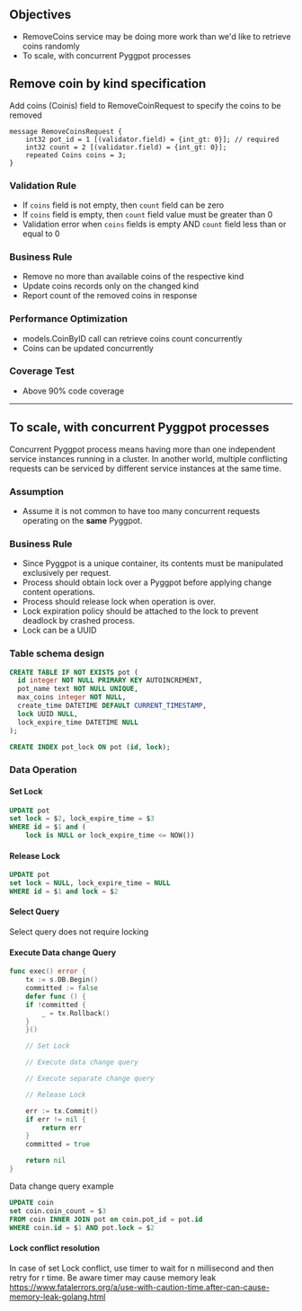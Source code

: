 ## Objectives
* RemoveCoins service may be doing more work than we'd like to retrieve coins randomly
* To scale, with concurrent Pyggpot processes

## Remove coin by kind specification

Add coins (Coinis) field to RemoveCoinRequest to specify the coins to be removed
```
message RemoveCoinsRequest {
    int32 pot_id = 1 [(validator.field) = {int_gt: 0}]; // required
    int32 count = 2 [(validator.field) = {int_gt: 0}];
    repeated Coins coins = 3;
}
```

### Validation Rule
* If `coins` field is not empty, then `count` field can be zero
* If `coins` field is empty, then `count` field value must be greater than 0
* Validation error when `coins` fields is empty AND `count` field less than or equal to 0

### Business Rule
* Remove no more than available coins of the respective kind
* Update coins records only on the changed kind
* Report count of the removed coins in response

### Performance Optimization
* models.CoinByID call can retrieve coins count concurrently
* Coins can be updated concurrently

### Coverage Test
* Above 90% code coverage
---

## To scale, with concurrent Pyggpot processes
Concurrent Pyggpot process means having more than one independent service instances running in a cluster.
In another world, multiple conflicting requests can be serviced by different service instances at the same time.

### Assumption
* Assume it is not common to have too many concurrent requests operating on the **same** Pyggpot.

### Business Rule
* Since Pyggpot is a unique container, its contents must be manipulated exclusively per request.
* Process should obtain lock over a Pyggpot before applying change content operations.
* Process should release lock when operation is over.
* Lock expiration policy should be attached to the lock to prevent deadlock by crashed process.
* Lock can be a UUID

### Table schema design
```sql
CREATE TABLE IF NOT EXISTS pot (
  id integer NOT NULL PRIMARY KEY AUTOINCREMENT,
  pot_name text NOT NULL UNIQUE,
  max_coins integer NOT NULL,
  create_time DATETIME DEFAULT CURRENT_TIMESTAMP,
  lock UUID NULL,
  lock_expire_time DATETIME NULL 
);

CREATE INDEX pot_lock ON pot (id, lock);
```

### Data Operation
#### Set Lock
```sql
UPDATE pot
set lock = $2, lock_expire_time = $3
WHERE id = $1 and (
    lock is NULL or lock_expire_time <= NOW())
```

#### Release Lock
```sql
UPDATE pot
set lock = NULL, lock_expire_time = NULL
WHERE id = $1 and lock = $2
```

#### Select Query
Select query does not require locking

#### Execute Data change Query
```go
func exec() error {
    tx := s.DB.Begin()
    committed := false
    defer func () {
    if !committed {
        _ = tx.Rollback()
    }
    }()

    // Set Lock

    // Execute data change query

    // Execute separate change query

    // Release Lock

    err := tx.Commit()
    if err != nil {
        return err
    }
    committed = true

    return nil
}
```

Data change query example
```sql
UPDATE coin
set coin.coin_count = $3
FROM coin INNER JOIN pot on coin.pot_id = pot.id
WHERE coin.id = $1 AND pot.lock = $2
```

#### Lock conflict resolution
In case of set Lock conflict, use timer to wait for n millisecond and then retry for r time.
Be aware timer may cause memory leak 
https://www.fatalerrors.org/a/use-with-caution-time.after-can-cause-memory-leak-golang.html
